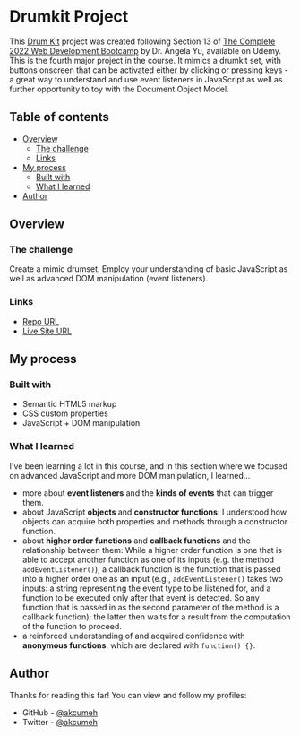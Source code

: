 # Drumkit Project

This [Drum Kit](https://www.udemy.com/course/the-complete-web-development-bootcamp/learn/lecture/12383928) project was created following Section 13 of [The Complete 2022 Web Development Bootcamp](https://www.udemy.com/course/the-complete-web-development-bootcamp/) by Dr. Angela Yu, available on Udemy. This is the fourth major project in the course. It mimics a drumkit set, with buttons onscreen that can be activated either by clicking or pressing keys - a great way to understand and use event listeners in JavaScript as well as further opportunity to toy with the Document Object Model.

## Table of contents

- [Overview](#overview)
  - [The challenge](#the-challenge)
  - [Links](#links)
- [My process](#my-process)
  - [Built with](#built-with)
  - [What I learned](#what-i-learned)
- [Author](#author)

## Overview

### The challenge

Create a mimic drumset. Employ your understanding of basic JavaScript as well as advanced DOM manipulation (event listeners).

### Links

- [Repo URL](https://github.com/akcumeh/drumkit)
- [Live Site URL](https://akcumeh.github.com/drumkit)

## My process

### Built with

- Semantic HTML5 markup
- CSS custom properties
- JavaScript + DOM manipulation

### What I learned

I've been learning a lot in this course, and in this section where we focused on advanced JavaScript and more DOM manipulation, I learned...
- more about **event listeners** and the **kinds of events** that can trigger them.
- about JavaScript **objects** and **constructor functions**: I understood how objects can acquire both properties and methods through a constructor function.
- about **higher order functions** and **callback functions** and the relationship between them: While a higher order function is one that is able to accept another function as one of its inputs (e.g. the method ```addEventListener()```), a callback function is the function that is passed into a higher order one as an input (e.g., ```addEventListener()``` takes two inputs: a string representing the event type to be listened for, and a function to be executed only after that event is detected. So any function that is passed in as the second parameter of the method is a callback function); the latter then waits for a result from the computation of the function to proceed.
- a reinforced understanding of and acquired confidence with **anonymous functions**, which are declared with ```function() {}```.

## Author

Thanks for reading this far! You can view and follow my profiles:

- GitHub - [@akcumeh](https://github.com/akcumeh)
- Twitter - [@akcumeh](https://www.twitter.com/akcumeh)